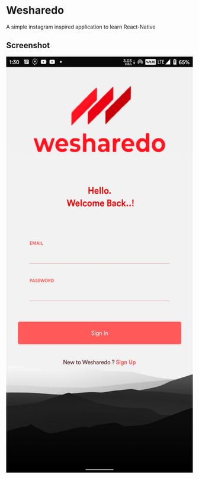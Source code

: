 # Wesharedo
 A simple instagram inspired application to learn React-Native
 
## Screenshot
<img src="wesharedo.jpg" width="560" height="1120">
